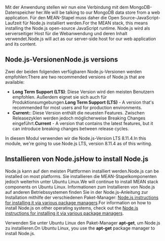 <span data-ttu-id="68e42-101">Mit der Anwendung stellen wir nun eine Verbindung mit dem MongoDB-Datenspeicher her.</span><span class="sxs-lookup"><span data-stu-id="68e42-101">We will be talking to our MongoDB data store from a web application.</span></span> <span data-ttu-id="68e42-102">Für den MEAN-Stapel muss daher die Open Source-JavaScript-Laufzeit für Node.js installiert werden.</span><span class="sxs-lookup"><span data-stu-id="68e42-102">For the MEAN stack, this means installing the Node.js open-source JavaScript runtime.</span></span> <span data-ttu-id="68e42-103">Node.js wird als serverseitiger Host für die Webanwendung und deren Inhalt verwendet.</span><span class="sxs-lookup"><span data-stu-id="68e42-103">Node.js will act as our server-side host for our web application and its content.</span></span>

## <a name="nodejs-versions"></a><span data-ttu-id="68e42-104">Node.js-Versionen</span><span class="sxs-lookup"><span data-stu-id="68e42-104">Node.js versions</span></span>

<span data-ttu-id="68e42-105">Zwei der beiden folgenden verfügbaren Node.js-Versionen werden empfohlen:</span><span class="sxs-lookup"><span data-stu-id="68e42-105">There are two recommended versions of Node.js that are available:</span></span>

- <span data-ttu-id="68e42-106">**Long Term Support (LTS)**: Diese Version wird den meisten Benutzern empfohlen. Außerdem eignet sie sich auch für Produktionsumgebungen.</span><span class="sxs-lookup"><span data-stu-id="68e42-106">**Long Term Support (LTS)** - A version that's recommended for most users and for production environments.</span></span>
- <span data-ttu-id="68e42-107">**Current:**: Diese Version enthält die neuesten Features. Zwischen Releasezyklen werden jedoch möglicherweise Breaking Changes eingeführt.</span><span class="sxs-lookup"><span data-stu-id="68e42-107">**Current** - A version that contains the latest features, but it can introduce breaking changes between release cycles.</span></span>

<span data-ttu-id="68e42-108">In diesem Modul verwenden wir die Node.js-Version LTS 8.11.4.</span><span class="sxs-lookup"><span data-stu-id="68e42-108">In this module, we're going to use Node.js LTS, version 8.11.4 as of this writing.</span></span>

## <a name="how-to-install-nodejs"></a><span data-ttu-id="68e42-109">Installieren von Node.js</span><span class="sxs-lookup"><span data-stu-id="68e42-109">How to install Node.js</span></span>

<span data-ttu-id="68e42-110">Node.js kann auf den meisten Plattformen installiert werden.</span><span class="sxs-lookup"><span data-stu-id="68e42-110">Node.js can be installed on most platforms.</span></span> <span data-ttu-id="68e42-111">Sie installieren die MEAN-Stapelkomponenten jedoch weiterhin unter Ubuntu Linux.</span><span class="sxs-lookup"><span data-stu-id="68e42-111">We will continue to install MEAN stack components on Ubuntu Linux.</span></span> <span data-ttu-id="68e42-112">Informationen zum Installieren von Node.js auf anderen Betriebssystemen finden Sie in der Node.js-Anleitung zur Installation mithilfe der verschiedenen Paket-Manager: [Node.js instructions for installing it via various package managers](https://nodejs.org/en/download/package-manager/).</span><span class="sxs-lookup"><span data-stu-id="68e42-112">For information on how to install Node.js on other operating systems, check out the [Node.js instructions for installing it via various package managers](https://nodejs.org/en/download/package-manager/).</span></span>

<span data-ttu-id="68e42-113">Verwenden Sie unter Ubuntu Linux den Paket-Manager **apt-get**, um Node.js zu installieren.</span><span class="sxs-lookup"><span data-stu-id="68e42-113">On Ubuntu Linux, you use the **apt-get** package manager to install Node.js.</span></span>